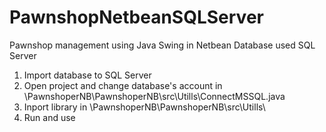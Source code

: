 # PawnshopNetbeanSQLServer
Pawnshop management using Java Swing in Netbean
Database used SQL Server
1. Import database to SQL Server
2. Open project and change database's account in \PawnshoperNB\PawnshoperNB\src\Utills\ConnectMSSQL.java
3. Inport library in \PawnshoperNB\PawnshoperNB\src\Utills\
4. Run and use
